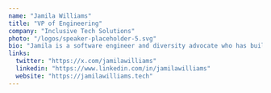 ```yaml
---
name: "Jamila Williams"
title: "VP of Engineering"
company: "Inclusive Tech Solutions"
photo: "/logos/speaker-placeholder-5.svg"
bio: "Jamila is a software engineer and diversity advocate who has built inclusive engineering cultures at multiple Bay Area companies. She's known for her innovative approaches to team building and her commitment to creating pathways for underrepresented groups in tech."
links:
  twitter: "https://x.com/jamilawilliams"
  linkedin: "https://www.linkedin.com/in/jamilawilliams"
  website: "https://jamilawilliams.tech"
---
```

